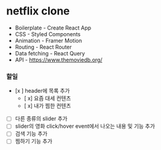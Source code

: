 # netflix clone


- Boilerplate - Create React App
- CSS - Styled Components
- Animation - Framer Motion
- Routing - React Router
- Data fetching - React Query
- API - https://www.themoviedb.org/

### 할일
- [x ] header에 목록 추가
  - [ x] 요즘 대세 컨텐츠
  - [ x] 내가 찜한 컨텐츠
- [ ] 다른 종류의 slider 추가
- [ ] slider의 영화 click/hover event에서 나오는 내용 및 기능 추가
- [ ] 검색 기능 추가
- [ ] 찜하기 기능 추가

